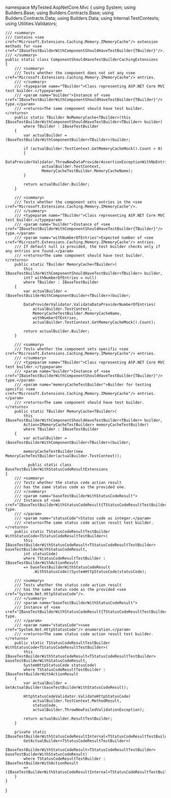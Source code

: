 namespace MyTested.AspNetCore.Mvc
{
    using System;
    using Builders.Base;
    using Builders.Contracts.Base;
    using Builders.Contracts.Data;
    using Builders.Data;
    using Internal.TestContexts;
    using Utilities.Validators;

    /// <summary>
    /// Contains <see cref="Microsoft.Extensions.Caching.Memory.IMemoryCache"/> extension methods for <see cref="IBaseTestBuilderWithComponentShouldHaveTestBuilder{TBuilder}"/>.
    /// </summary>
    public static class ComponentShouldHaveTestBuilderCachingExtensions
    {
        /// <summary>
        /// Tests whether the component does not set any <see cref="Microsoft.Extensions.Caching.Memory.IMemoryCache"/> entries.
        /// </summary>
        /// <typeparam name="TBuilder">Class representing ASP.NET Core MVC test builder.</typeparam>
        /// <param name="builder">Instance of <see cref="IBaseTestBuilderWithComponentShouldHaveTestBuilder{TBuilder}"/> type.</param>
        /// <returns>The same component should have test builder.</returns>
        public static TBuilder NoMemoryCache<TBuilder>(this IBaseTestBuilderWithComponentShouldHaveTestBuilder<TBuilder> builder)
            where TBuilder : IBaseTestBuilder
        {
            var actualBuilder = (BaseTestBuilderWithComponentBuilder<TBuilder>)builder;

            if (actualBuilder.TestContext.GetMemoryCacheMock().Count > 0)
            {
                DataProviderValidator.ThrowNewDataProviderAssertionExceptionWithNoEntries(
                    actualBuilder.TestContext,
                    MemoryCacheTestBuilder.MemoryCacheName);
            }

            return actualBuilder.Builder;
        }

        /// <summary>
        /// Tests whether the component sets entries in the <see cref="Microsoft.Extensions.Caching.Memory.IMemoryCache"/>.
        /// </summary>
        /// <typeparam name="TBuilder">Class representing ASP.NET Core MVC test builder.</typeparam>
        /// <param name="builder">Instance of <see cref="IBaseTestBuilderWithComponentShouldHaveTestBuilder{TBuilder}"/> type.</param>
        /// <param name="withNumberOfEntries">Expected number of <see cref="Microsoft.Extensions.Caching.Memory.IMemoryCache"/> entries.
        /// If default null is provided, the test builder checks only if any entries are found.</param>
        /// <returns>The same component should have test builder.</returns>
        public static TBuilder MemoryCache<TBuilder>(
            this IBaseTestBuilderWithComponentShouldHaveTestBuilder<TBuilder> builder,
            int? withNumberOfEntries = null)
            where TBuilder : IBaseTestBuilder
        {
            var actualBuilder = (BaseTestBuilderWithComponentBuilder<TBuilder>)builder;

            DataProviderValidator.ValidateDataProviderNumberOfEntries(
                actualBuilder.TestContext,
                MemoryCacheTestBuilder.MemoryCacheName,
                withNumberOfEntries,
                actualBuilder.TestContext.GetMemoryCacheMock().Count);

            return actualBuilder.Builder;
        }

        /// <summary>
        /// Tests whether the component sets specific <see cref="Microsoft.Extensions.Caching.Memory.IMemoryCache"/> entries.
        /// </summary>
        /// <typeparam name="TBuilder">Class representing ASP.NET Core MVC test builder.</typeparam>
        /// <param name="builder">Instance of <see cref="IBaseTestBuilderWithComponentShouldHaveTestBuilder{TBuilder}"/> type.</param>
        /// <param name="memoryCacheTestBuilder">Builder for testing specific <see cref="Microsoft.Extensions.Caching.Memory.IMemoryCache"/> entries.</param>
        /// <returns>The same component should have test builder.</returns>
        public static TBuilder MemoryCache<TBuilder>(
            this IBaseTestBuilderWithComponentShouldHaveTestBuilder<TBuilder> builder,
            Action<IMemoryCacheTestBuilder> memoryCacheTestBuilder)
            where TBuilder : IBaseTestBuilder
        {
            var actualBuilder = (BaseTestBuilderWithComponentBuilder<TBuilder>)builder;

            memoryCacheTestBuilder(new MemoryCacheTestBuilder(actualBuilder.TestContext));

              public static class BaseTestBuilderWithStatusCodeResultExtensions
    {
        /// <summary>
        /// Tests whether the status code action result
        /// has the same status code as the provided one.
        /// </summary>
        /// <param name="baseTestBuilderWithStatusCodeResult">
        /// Instance of <see cref="IBaseTestBuilderWithStatusCodeResult{TStatusCodeResultTestBuilder}"/> type.
        /// </param>
        /// <param name="statusCode">Status code as integer.</param>
        /// <returns>The same status code action result test builder.</returns>
        public static TStatusCodeResultTestBuilder WithStatusCode<TStatusCodeResultTestBuilder>(
            this IBaseTestBuilderWithStatusCodeResult<TStatusCodeResultTestBuilder> baseTestBuilderWithStatusCodeResult,
            int statusCode)
            where TStatusCodeResultTestBuilder : IBaseTestBuilderWithActionResult
            => baseTestBuilderWithStatusCodeResult
                .WithStatusCode((SystemHttpStatusCode)statusCode);

        /// <summary>
        /// Tests whether the status code action result
        /// has the same status code as the provided <see cref="System.Net.HttpStatusCode"/>.
        /// </summary>
        /// <param name="baseTestBuilderWithStatusCodeResult">
        /// Instance of <see cref="IBaseTestBuilderWithStatusCodeResult{TStatusCodeResultTestBuilder}"/> type.
        /// </param>
        /// <param name="statusCode"><see cref="System.Net.HttpStatusCode"/> enumeration.</param>
        /// <returns>The same status code action result test builder.</returns>
        public static TStatusCodeResultTestBuilder WithStatusCode<TStatusCodeResultTestBuilder>(
            this IBaseTestBuilderWithStatusCodeResult<TStatusCodeResultTestBuilder> baseTestBuilderWithStatusCodeResult,
            SystemHttpStatusCode statusCode)
            where TStatusCodeResultTestBuilder : IBaseTestBuilderWithActionResult
        {
            var actualBuilder = GetActualBuilder(baseTestBuilderWithStatusCodeResult); 

            HttpStatusCodeValidator.ValidateHttpStatusCode(
                actualBuilder.TestContext.MethodResult,
                statusCode,
                actualBuilder.ThrowNewFailedValidationException);

            return actualBuilder.ResultTestBuilder;
        }

        private static IBaseTestBuilderWithStatusCodeResultInternal<TStatusCodeResultTestBuilder>
            GetActualBuilder<TStatusCodeResultTestBuilder>(
                IBaseTestBuilderWithStatusCodeResult<TStatusCodeResultTestBuilder> baseTestBuilderWithStatusCodeResult)
            where TStatusCodeResultTestBuilder : IBaseTestBuilderWithActionResult
            => (IBaseTestBuilderWithStatusCodeResultInternal<TStatusCodeResultTestBuilder>)baseTestBuilderWithStatusCodeResult;
        }
    }
}
